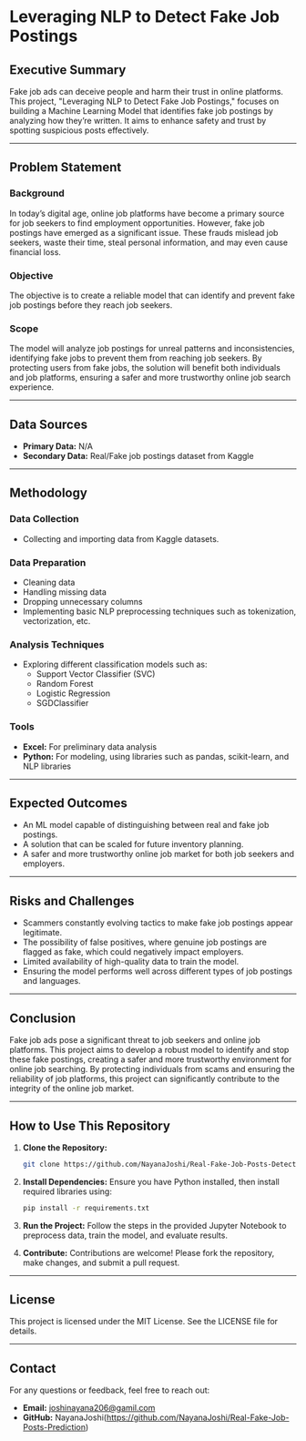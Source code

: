 # Leveraging NLP to Detect Fake Job Postings

## Executive Summary
Fake job ads can deceive people and harm their trust in online platforms. This project, "Leveraging NLP to Detect Fake Job Postings," focuses on building a Machine Learning Model that identifies fake job postings by analyzing how they’re written. It aims to enhance safety and trust by spotting suspicious posts effectively.

---

## Problem Statement
### Background
In today’s digital age, online job platforms have become a primary source for job seekers to find employment opportunities. However, fake job postings have emerged as a significant issue. These frauds mislead job seekers, waste their time, steal personal information, and may even cause financial loss.

### Objective
The objective is to create a reliable model that can identify and prevent fake job postings before they reach job seekers.

### Scope
The model will analyze job postings for unreal patterns and inconsistencies, identifying fake jobs to prevent them from reaching job seekers. By protecting users from fake jobs, the solution will benefit both individuals and job platforms, ensuring a safer and more trustworthy online job search experience.

---

## Data Sources
- **Primary Data:** N/A
- **Secondary Data:** Real/Fake job postings dataset from Kaggle

---

## Methodology
### Data Collection
- Collecting and importing data from Kaggle datasets.

### Data Preparation
- Cleaning data
- Handling missing data
- Dropping unnecessary columns
- Implementing basic NLP preprocessing techniques such as tokenization, vectorization, etc.

### Analysis Techniques
- Exploring different classification models such as:
  - Support Vector Classifier (SVC)
  - Random Forest
  - Logistic Regression
  - SGDClassifier

### Tools
- **Excel:** For preliminary data analysis
- **Python:** For modeling, using libraries such as pandas, scikit-learn, and NLP libraries

---

## Expected Outcomes
- An ML model capable of distinguishing between real and fake job postings.
- A solution that can be scaled for future inventory planning.
- A safer and more trustworthy online job market for both job seekers and employers.

---

## Risks and Challenges
- Scammers constantly evolving tactics to make fake job postings appear legitimate.
- The possibility of false positives, where genuine job postings are flagged as fake, which could negatively impact employers.
- Limited availability of high-quality data to train the model.
- Ensuring the model performs well across different types of job postings and languages.

---

## Conclusion
Fake job ads pose a significant threat to job seekers and online job platforms. This project aims to develop a robust model to identify and stop these fake postings, creating a safer and more trustworthy environment for online job searching. By protecting individuals from scams and ensuring the reliability of job platforms, this project can significantly contribute to the integrity of the online job market.

---

## How to Use This Repository
1. **Clone the Repository:**
   ```bash
   git clone https://github.com/NayanaJoshi/Real-Fake-Job-Posts-Detection.git
   ```

2. **Install Dependencies:**
   Ensure you have Python installed, then install required libraries using:
   ```bash
   pip install -r requirements.txt
   ```

3. **Run the Project:**
   Follow the steps in the provided Jupyter Notebook to preprocess data, train the model, and evaluate results.

4. **Contribute:**
   Contributions are welcome! Please fork the repository, make changes, and submit a pull request.

---

## License
This project is licensed under the MIT License. See the LICENSE file for details.

---

## Contact
For any questions or feedback, feel free to reach out:
- **Email:** joshinayana206@gamil.com
- **GitHub:** NayanaJoshi(https://github.com/NayanaJoshi/Real-Fake-Job-Posts-Prediction)

